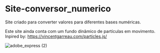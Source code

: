 # Site-conversor_numerico
Site criado para converter valores para diferentes bases numéricas.

Este site ainda conta com um fundo dinâmico de partículas em movimento. <br>
Inpired by: https://vincentgarreau.com/particles.js/

![adobe_express (2)](https://user-images.githubusercontent.com/123118063/213595092-8f1d3806-6669-4f0c-a489-9328f25f480f.png)
